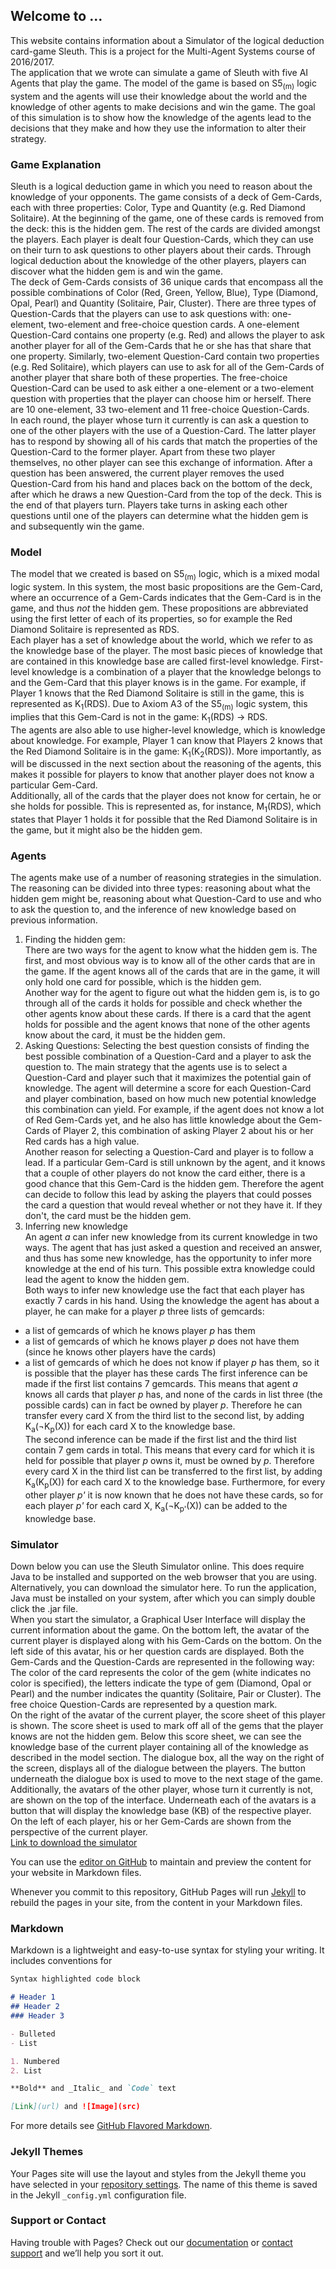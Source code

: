 ## Welcome to ...

This website contains information about a Simulator of the logical deduction card-game Sleuth. This is a project for the Multi-Agent Systems course of 2016/2017. <br>
The application that we wrote can simulate a game of Sleuth with five AI Agents that play the game. The model of the game is based on S5<sub>(m)</sub> logic system and the agents will use their knowledge about the world and the knowledge of other agents to make decisions and win the game. The goal of this simulation is to show how the knowledge of the agents lead to the decisions that they make and how they use the information to alter their strategy. 

### Game Explanation
Sleuth is a logical deduction game in which you need to reason about the knowledge of your opponents. The game consists of a deck of Gem-Cards, each with three properties: Color, Type and Quantity (e.g. Red Diamond Solitaire). At the beginning of the game, one of these cards is removed from the deck: this is the hidden gem. The rest of the cards are divided amongst the players. Each player is dealt four Question-Cards, which they can use on their turn to ask questions to other players about their cards. Through logical deduction about the knowledge of the other players, players can discover what the hidden gem is and win the game. <br>
The deck of Gem-Cards consists of 36 unique cards that encompass all the possible combinations of Color (Red, Green, Yellow, Blue), Type (Diamond, Opal, Pearl) and Quantity (Solitaire, Pair, Cluster). There are three types of Question-Cards that the players can use to ask questions with: one-element, two-element and free-choice question cards. A one-element Question-Card contains one property (e.g. Red) and allows the player to ask another player for all of the Gem-Cards that he or she has that share that one property. Similarly, two-element Question-Card contain two properties (e.g. Red Solitaire), which players can use to ask for all of the Gem-Cards of another player that share both of these properties. The free-choice Question-Card can be used to ask either a one-element or a two-element question with properties that the player can choose him or herself. There are 10 one-element, 33 two-element and 11 free-choice Question-Cards.<br>
In each round, the player whose turn it currently is can ask a question to one of the other players with the use of a Question-Card. The latter player has to respond by showing all of his cards that match the properties of the Question-Card to the former player. Apart from these two player themselves, no other player can see this exchange of information. After a question has been answered, the current player removes the used Question-Card from his hand and places back on the bottom of the deck, after which he draws a new Question-Card from the top of the deck. This is the end of that players turn. Players take turns in asking each other questions until one of the players can determine what the hidden gem is and subsequently win the game.   

### Model
The model that we created is based on S5<sub>(m)</sub> logic, which is a mixed modal logic system. In this system, the most basic propositions are the Gem-Card, where an occurrence of a Gem-Cards indicates that the Gem-Card is in the game, and thus _not_ the hidden gem. These propositions are abbreviated using the first letter of each of its properties, so for example the Red Diamond Solitaire is represented as RDS.<br>
Each player has a set of knowledge about the world, which we refer to as the knowledge base of the player. The most basic pieces of knowledge that are contained in this knowledge base are called first-level knowledge. First-level knowledge is a combination of a player that the knowledge belongs to and the Gem-Card that this player knows is in the game. For example, if Player 1 knows that the Red Diamond Solitaire is still in the game, this is represented as K<sub>1</sub>(RDS). Due to Axiom A3 of the S5<sub>(m)</sub> logic system, this implies that this Gem-Card is not in the game: K<sub>1</sub>(RDS) &#8594; RDS.<br>
The agents are also able to use higher-level knowledge, which is knowledge about knowledge. For example, Player 1 can know that Players 2 knows that the Red Diamond Solitaire is in the game: K<sub>1</sub>(K<sub>2</sub>(RDS)). More importantly, as will be discussed in the next section about the reasoning of the agents, this makes it possible for players to know that another player does not know a particular Gem-Card.<br>
Additionally, all of the cards that the player does not know for certain, he or she holds for possible. This is represented as, for instance, M<sub>1</sub>(RDS), which states that Player 1 holds it for possible that the Red Diamond Solitaire is in the game, but it might also be the hidden gem.

### Agents
The agents make use of a number of reasoning strategies in the simulation. The reasoning can be divided into three types: reasoning about what the hidden gem might be, reasoning about what Question-Card to use and who to ask the question to, and the inference of new knowledge based on previous information.

1. Finding the hidden gem:<br>
 There are two ways for the agent to know what the hidden gem is. The first, and most obvious way is to know all of the other cards that are in the game. If the agent knows all of the cards that are in the game, it will only hold one card for possible, which is the hidden gem.<br>
 Another way for the agent to figure out what the hidden gem is, is to go through all of the cards it holds for possible and check whether the other agents know about these cards. If there is a card that the agent holds for possible and the agent knows that none of the other agents know about the card, it must be the hidden gem. 
2. Asking Questions:
 Selecting the best question consists of finding the best possible combination of a Question-Card and a player to ask the question to. The main strategy that the agents use is to select a Question-Card and player such that it maximizes the potential gain of knowledge. The agent will determine a score for each Question-Card and player combination, based on how much new potential knowledge this combination can yield. For example, if the agent does not know a lot of Red Gem-Cards yet, and he also has little knowledge about the Gem-Cards of Player 2, this combination of asking Player 2 about his or her Red cards has a high value.<br>
 Another reason for selecting a Question-Card and player is to follow a lead. If a particular Gem-Card is still unknown by the agent, and it knows that a couple of other players do not know the card either, there is a good chance that this Gem-Card is the hidden gem. Therefore the agent can decide to follow this lead by asking the players that could posses the card a question that would reveal whether or not they have it. If they don't, the card must be the hidden gem.
3. Inferring new knowledge<br>
  An agent _a_ can infer new knowledge from its current knowledge in two ways. The agent that has just asked a question and received an answer, and thus has some new knowledge, has the opportunity to infer more knowledge at the end of his turn. This possible extra knowledge could lead the agent to know the hidden gem.<br>
 Both ways to infer new knowledge use the fact that each player has exactly 7 cards in his hand. Using the knowledge the agent has about a player, he can make for a player _p_ three lists of gemcards:
 - a list of gemcards of which he knows player _p_ has them
 - a list of gemcards of which he knows player _p_ does not have them (since he knows other players have the cards)
 - a list of gemcards of which he does not know if player _p_ has them, so it is possible that the player has these cards
 The first inference can be made if the first list contains 7 gemcards. This means that agent _a_ knows all cards that player _p_ has, and none of the cards in list three (the possible cards) can in fact be owned by player _p_. Therefore he can transfer every card X from the third list to the second list, by adding K<sub>a</sub>(&#172;K<sub>p</sub>(X)) for each card X to the knowledge base.<br>
 The second inference can be made if the first list and the third list contain 7 gem cards in total. This means that every card for which it is held for possible that player _p_ owns it, must be owned by _p_. Therefore every card X in the third list can be transferred to the first list, by adding K<sub>a</sub>(K<sub>p</sub>(X)) for each card X to the knowledge base. Furthermore, for every other player _p'_ it is now known that he does not have these cards, so for each player _p'_ for each card X,  K<sub>a</sub>(&#172;K<sub>p'</sub>(X)) can be added to the knowledge base.
  
### Simulator
Down below you can use the Sleuth Simulator online. This does require Java to be installed and supported on the web browser that you are using. Alternatively, you can download the simulator here. To run the application, Java must be installed on your system, after which you can simply double click the .jar file.<br>
When you start the simulator, a Graphical User Interface will display the current information about the game. On the bottom left, the avatar of the current player is displayed along with his Gem-Cards on the bottom. On the left side of this avatar, his or her question cards are displayed. Both the Gem-Cards and the Question-Cards are represented in the following way: The color of the card represents the color of the gem (white indicates no color is specified), the letters indicate the type of gem (Diamond, Opal or Pearl) and the number indicates the quantity (Solitaire, Pair or Cluster). The free choice Question-Cards are represented by a question mark.<br>
On the right of the avatar of the current player, the score sheet of this player is shown. The score sheet is used to mark off all of the gems that the player knows are not the hidden gem. Below this score sheet, we can see the knowledge base of the current player containing all of the knowledge as described in the model section. The dialogue box, all the way on the right of the screen, displays all of the dialogue between the players. The button underneath the dialogue box is used to move to the next stage of the game.<br>
Additionally, the avatars of the other player, whose turn it currently is not, are shown on the top of the interface. Underneath each of the avatars is a button that will display the knowledge base (KB) of the respective player. On the left of each player, his or her Gem-Cards are shown from the perspective of the current player.<br>
[Link to download the simulator](http://lmgtfy.com/?q=sleuth+simulator+download)
  
You can use the [editor on GitHub](https://github.com/RichardElderman/Sleuth/edit/master/README.md) to maintain and preview the content for your website in Markdown files.

Whenever you commit to this repository, GitHub Pages will run [Jekyll](https://jekyllrb.com/) to rebuild the pages in your site, from the content in your Markdown files.

### Markdown

Markdown is a lightweight and easy-to-use syntax for styling your writing. It includes conventions for

```markdown
Syntax highlighted code block

# Header 1
## Header 2
### Header 3

- Bulleted
- List

1. Numbered
2. List

**Bold** and _Italic_ and `Code` text

[Link](url) and ![Image](src)
```

For more details see [GitHub Flavored Markdown](https://guides.github.com/features/mastering-markdown/).

### Jekyll Themes

Your Pages site will use the layout and styles from the Jekyll theme you have selected in your [repository settings](https://github.com/RichardElderman/Sleuth/settings). The name of this theme is saved in the Jekyll `_config.yml` configuration file.

### Support or Contact

Having trouble with Pages? Check out our [documentation](https://help.github.com/categories/github-pages-basics/) or [contact support](https://github.com/contact) and we’ll help you sort it out.
